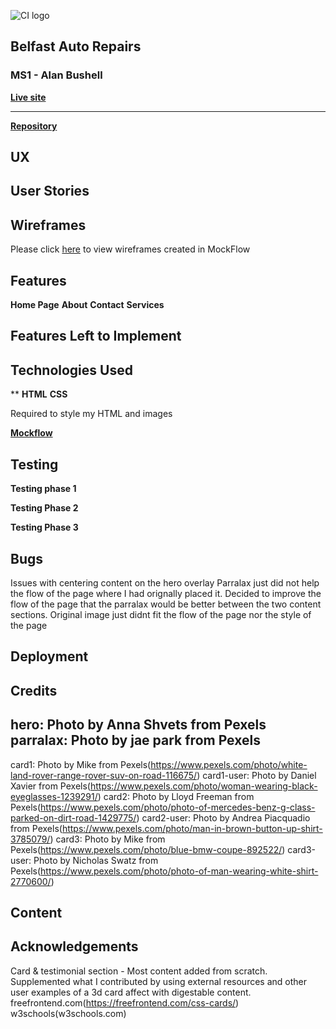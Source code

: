 ![CI logo](https://codeinstitute.s3.amazonaws.com/fullstack/ci_logo_small.png)


## Belfast Auto Repairs

### MS1 - Alan Bushell

**[Live site]()**

------------------------------------------------------------------

**[Repository]()**
  



## UX
## User Stories
## Wireframes

Please click [here](#) to view wireframes created in MockFlow


## Features

**Home Page**
**About**
**Contact**
**Services**
## Features Left to Implement

## Technologies Used

**
**HTML**
**CSS**

Required to style my HTML and images

**[Mockflow](https://mockflow.com/)**
 

## Testing

**Testing phase 1**

**Testing Phase 2**

**Testing Phase 3**


## **Bugs**
Issues with centering content on the hero overlay
Parralax just did not help the flow of the page where I had orignally placed it. 
Decided to improve the flow of the page that the parralax would be better between the two content sections.
Original image just didnt fit the flow of the page nor the style of the page

## Deployment


## Credits
hero: Photo by Anna Shvets from Pexels
parralax: Photo by jae park from Pexels
--
card1: Photo by Mike from Pexels(https://www.pexels.com/photo/white-land-rover-range-rover-suv-on-road-116675/)
card1-user: Photo by Daniel Xavier from Pexels(https://www.pexels.com/photo/woman-wearing-black-eyeglasses-1239291/)
card2: Photo by Lloyd Freeman from Pexels(https://www.pexels.com/photo/photo-of-mercedes-benz-g-class-parked-on-dirt-road-1429775/)
card2-user: Photo by Andrea Piacquadio from Pexels(https://www.pexels.com/photo/man-in-brown-button-up-shirt-3785079/)
card3: Photo by Mike from Pexels(https://www.pexels.com/photo/blue-bmw-coupe-892522/)
card3-user: Photo by Nicholas Swatz from Pexels(https://www.pexels.com/photo/photo-of-man-wearing-white-shirt-2770600/)
## Content



## Acknowledgements

Card & testimonial section - Most content added from scratch. Supplemented what I contributed by using external resources and other user examples of a 3d card affect with digestable content.
freefrontend.com(https://freefrontend.com/css-cards/)
w3schools(w3schools.com)
